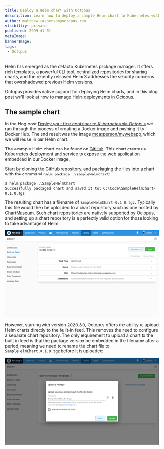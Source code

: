 ```yaml
---
title: Deploy a Helm chart with Octopus
description: Learn how to deploy a sample Helm chart to Kubernetes with Octopus
author: matthew.casperson@octopus.com
visibility: private
published: 2999-01-01
metaImage: 
bannerImage: 
tags:
 - Octopus
---
```


Helm has emerged as the defacto Kubernetes package manager. It offers rich templates, a powerful CLI tool, centralized repositories for sharing charts, and the recently released Helm 3 addresses the security concerns that overshadowed previous Helm versions.

Octopus provides native support for deploying Helm charts, and in this blog post we'll look at how to manage Helm deployments in Octopus.

## The sample chart

In the blog post [Deploy your first container to Kubernetes via Octopus](/blog/2020-06/deploy-your-first-container-to-octopus/index.md) we ran through the process of creating a Docker image and pushing it to Docker Hub. The end result was the image [mcasperson/mywebapp](https://hub.docker.com/r/mcasperson/mywebapp), which we will reuse in our Helm chart.

The example Helm chart can be found on [GitHub](https://github.com/OctopusSamples/SampleHelmChart). This chart creates a Kubernetes deployment and service to expose the web application embedded in our Docker image.

Start by cloning the GitHub repository, and packaging the files into a chart with the command `helm package .\SampleHelmChart`:

```
$ helm package .\SampleHelmChart
Successfully packaged chart and saved it to: C:\Code\SampleHelmChart-0.1.0.tgz
```

The resulting chart has a filename of `SampleHelmChart-0.1.0.tgz`. Typically this file would then be uploaded to a chart repository such as one hosted by [ChartMuseum](https://chartmuseum.com/). Such chart repositories are natively supported by Octopus, and setting up a chart repository is a perfectly valid option for those looking to take advantage of Helm:

![](chart-feed.png "width=500")

However, starting with version 2020.3.0, Octopus offers the ability to upload Helm charts directly to the built-in feed. This removes the need to configure a separate chart repository. The only requirement to upload a chart to the built in feed is that the package version be embedded in the filename after a period, meaning we need to rename the chart file to `SampleHelmChart.0.1.0.tgz` before it is uploaded:

![](upload-chart.png "width=500")

